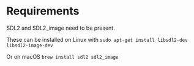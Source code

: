 # Requirements

SDL2 and SDL2_image need to be present.

These can be installed on Linux with
```sudo apt-get install libsdl2-dev libsdl2-image-dev```

Or on macOS
```brew install sdl2 sdl2_image```
